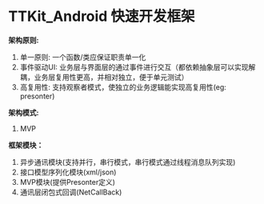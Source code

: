 # TTKit_Android 快速开发框架

  **架构原则:** 	
1. 单一原则: 一个函数/类应保证职责单一化
1. 事件驱动UI: 业务层与界面层的通过事件进行交互（都依赖抽象层可以实现解耦，业务层复用性更高，并相对独立，便于单元测试）
1. 高复用性: 支持观察者模式，使独立的业务逻辑能实现高复用性(eg: presonter)
 
  **架构模式:** 
1. MVP

 **框架模块：** 
1. 异步通讯模块(支持并行，串行模式，串行模式通过线程消息队列实现)
1. 接口模型序列化模块(xml/json)
1. MVP模块(提供Presonter定义)
1. 通讯层闭包式回调(NetCallBack)